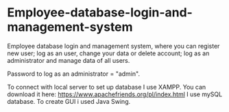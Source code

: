 # Employee-database-login-and-management-system
Employee database login and management system, where you can register new user; log as an user, change your data or delete account; log as an administrator and manage data of all users.

Password to log as an administrator = "admin".

To connect with local server to set up database I use XAMPP. You can download it here: https://www.apachefriends.org/pl/index.html
I use mySQL database.
To create GUI i used Java Swing.

